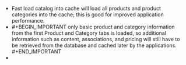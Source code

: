 - Fast load catalog into cache will load all products and product categories into the cache; this is good for improved application performance.
- #+BEGIN_IMPORTANT
  	only basic product and category information from the first Product and Category tabs is loaded, so additional information such as content, associations, and pricing will still have to be retrieved from the database and cached later by the applications.
  #+END_IMPORTANT
-